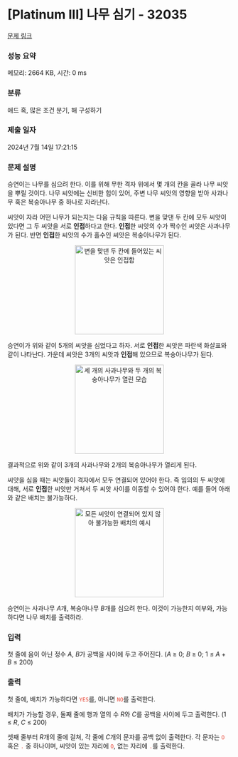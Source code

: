 # [Platinum III] 나무 심기 - 32035 

[문제 링크](https://www.acmicpc.net/problem/32035) 

### 성능 요약

메모리: 2664 KB, 시간: 0 ms

### 분류

애드 혹, 많은 조건 분기, 해 구성하기

### 제출 일자

2024년 7월 14일 17:21:15

### 문제 설명

<p>승연이는 나무를 심으려 한다. 이를 위해 무한 격자 위에서 몇 개의 칸을 골라 나무 씨앗을 뿌릴 것이다. 나무 씨앗에는 신비한 힘이 있어, 주변 나무 씨앗의 영향을 받아 사과나무 혹은 복숭아나무 중 하나로 자라난다.</p>

<p>씨앗이 자라 어떤 나무가 되는지는 다음 규칙을 따른다. 변을 맞댄 두 칸에 모두 씨앗이 있다면 그 두 씨앗을 서로 <strong>인접</strong>하다고 한다. <strong>인접</strong>한 씨앗의 수가 짝수인 씨앗은 사과나무가 된다. 반면 <strong>인접</strong>한 씨앗의 수가 홀수인 씨앗은 복숭아나무가 된다.</p>

<p style="text-align:center;"><img alt="변을 맞댄 두 칸에 들어있는 씨앗은 인접함" src="" style="max-width: 100%; width: 200px;"></p>

<p>승연이가 위와 같이 5개의 씨앗을 심었다고 하자. 서로 <strong>인접</strong>한 씨앗은 파란색 화살표와 같이 나타난다. 가운데 씨앗은 3개의 씨앗과 <strong>인접</strong>해 있으므로 복숭아나무가 된다.</p>

<p style="text-align:center;"><img alt="세 개의 사과나무와 두 개의 복숭아나무가 열린 모습" src="" style="max-width: 100%; width: 200px;"></p>

<p>결과적으로 위와 같이 3개의 사과나무와 2개의 복숭아나무가 열리게 된다.</p>

<p>씨앗을 심을 때는 씨앗들이 격자에서 모두 연결되어 있어야 한다. 즉 임의의 두 씨앗에 대해, 서로 <strong>인접</strong>한 씨앗만 거쳐서 두 씨앗 사이를 이동할 수 있어야 한다. 예를 들어 아래와 같은 배치는 불가능하다.</p>

<p style="text-align:center;"><img alt="모든 씨앗이 연결되어 있지 않아 불가능한 배치의 예시" src="" style="max-width: 100%; width: 200px;"></p>

<p>승연이는 사과나무 <em>A</em>개, 복숭아나무 <em>B</em>개를 심으려 한다. 이것이 가능한지 여부와, 가능하다면 나무 배치를 출력하라.</p>

### 입력 

 <p>첫 줄에 음이 아닌 정수 <em>A</em>, <em>B</em>가 공백을 사이에 두고 주어진다. (<em>A</em> ≥ 0; <em>B</em> ≥ 0; 1 ≤ <em>A</em> + <em>B</em> ≤ 200)</p>

### 출력 

 <p>첫 줄에, 배치가 가능하다면 <span style="color:#e74c3c;"><code>YES</code></span>를, 아니면 <span style="color:#e74c3c;"><code>NO</code></span>를 출력한다.</p>

<p>배치가 가능할 경우, 둘째 줄에 행과 열의 수 <em>R</em>와 <em>C</em>를 공백을 사이에 두고 출력한다. (1 ≤ <em>R</em>, <em>C</em> ≤ 200)</p>

<p>셋째 줄부터 <em>R</em>개의 줄에 걸쳐, 각 줄에 <em>C</em>개의 문자를 공백 없이 출력한다. 각 문자는 <span style="color:#e74c3c;"><code>O</code></span> 혹은 <span style="color:#e74c3c;"><code>.</code></span> 중 하나이며, 씨앗이 있는 자리에 <span style="color:#e74c3c;"><code>O</code></span>, 없는 자리에 <span style="color:#e74c3c;"><code>.</code></span>를 출력한다.</p>

